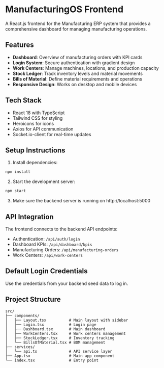 # ManufacturingOS Frontend

A React.js frontend for the Manufacturing ERP system that provides a comprehensive dashboard for managing manufacturing operations.

## Features

- **Dashboard**: Overview of manufacturing orders with KPI cards
- **Login System**: Secure authentication with gradient design
- **Work Centers**: Manage machines, locations, and production capacity
- **Stock Ledger**: Track inventory levels and material movements
- **Bills of Material**: Define material requirements and operations
- **Responsive Design**: Works on desktop and mobile devices

## Tech Stack

- React 18 with TypeScript
- Tailwind CSS for styling
- Heroicons for icons
- Axios for API communication
- Socket.io-client for real-time updates

## Setup Instructions

1. Install dependencies:
```bash
npm install
```

2. Start the development server:
```bash
npm start
```

3. Make sure the backend server is running on http://localhost:5000

## API Integration

The frontend connects to the backend API endpoints:
- Authentication: `/api/auth/login`
- Dashboard KPIs: `/api/dashboard/kpis`
- Manufacturing Orders: `/api/manufacturing-orders`
- Work Centers: `/api/work-centers`

## Default Login Credentials

Use the credentials from your backend seed data to log in.

## Project Structure

```
src/
├── components/
│   ├── Layout.tsx          # Main layout with sidebar
│   ├── Login.tsx           # Login page
│   ├── Dashboard.tsx       # Main dashboard
│   ├── WorkCenters.tsx     # Work centers management
│   ├── StockLedger.tsx     # Inventory tracking
│   └── BillsOfMaterial.tsx # BOM management
├── services/
│   └── api.ts              # API service layer
├── App.tsx                 # Main app component
└── index.tsx               # Entry point
```